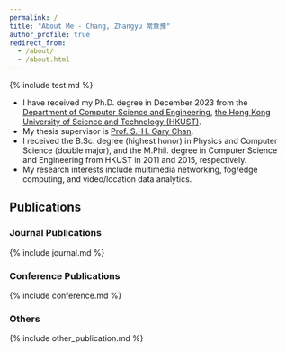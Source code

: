 ```yaml
---
permalink: /
title: "About Me - Chang, Zhangyu 常章豫"
author_profile: true
redirect_from: 
  - /about/
  - /about.html
---
```

{% include test.md %}

* I have received my Ph.D. degree in December 2023 from the [Department of Computer Science and Engineering](https://www.cse.ust.hk/), [the Hong Kong University of Science and Technology (HKUST)](https://www.ust.hk/).
* My thesis supervisor is [Prof. S.-H. Gary Chan](http://www.cse.ust.hk/~gchan/).
* I received the B.Sc. degree (highest honor) in Physics and Computer Science (double major), and the M.Phil. degree in Computer Science and Engineering from HKUST in 2011 and 2015, respectively.
* My research interests include multimedia networking, fog/edge computing, and video/location data analytics.

## Publications

### Journal Publications

{% include journal.md %}

### Conference Publications

{% include conference.md %}

### Others

{% include other_publication.md %}
